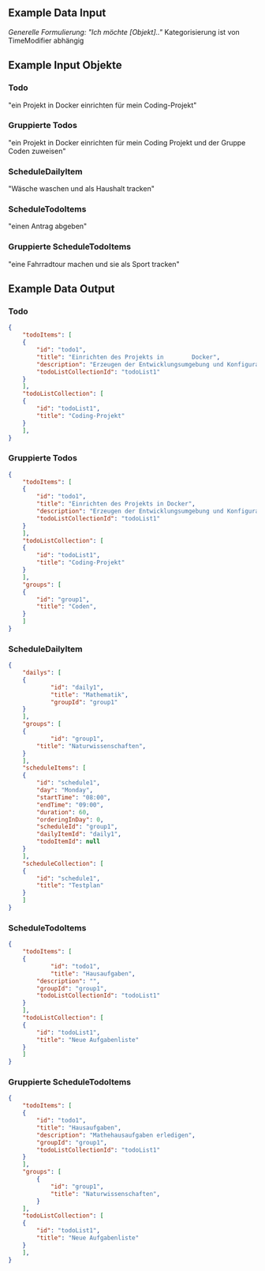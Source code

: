 ## Example Data Input
*Generelle Formulierung:*
*"Ich möchte [Objekt].."*
Kategorisierung ist von TimeModifier abhängig
## Example Input Objekte
### Todo
"ein Projekt in Docker einrichten für mein Coding-Projekt"
### Gruppierte Todos
"ein Projekt in Docker einrichten für mein Coding Projekt und der Gruppe Coden zuweisen"
### ScheduleDailyItem
"Wäsche waschen und als Haushalt tracken"
### ScheduleTodoItems
"einen Antrag abgeben"
### Gruppierte ScheduleTodoItems
"eine Fahrradtour machen und sie als Sport tracken"
## Example Data Output
### Todo
```json
{
    "todoItems": [
	{
	    "id": "todo1",
	    "title": "Einrichten des Projekts in        Docker",
	    "description": "Erzeugen der Entwicklungsumgebung und Konfiguration der Services",
	    "todoListCollectionId": "todoList1"
	}
    ],
    "todoListCollection": [
	{
	    "id": "todoList1",
	    "title": "Coding-Projekt"
	}
    ],
}
```
### Gruppierte Todos
```json
{
    "todoItems": [
	{
	    "id": "todo1",
	    "title": "Einrichten des Projekts in Docker",
	    "description": "Erzeugen der Entwicklungsumgebung und Konfiguration der Services",
	    "todoListCollectionId": "todoList1"
	}
    ],
    "todoListCollection": [
	{
	    "id": "todoList1",
	    "title": "Coding-Projekt"
	}
    ],
    "groups": [
	{
	    "id": "group1",
	    "title": "Coden",
	}
    ]
}
```
### ScheduleDailyItem
```json
{	
    "dailys": [
	{
            "id": "daily1",
            "title": "Mathematik",
            "groupId": "group1"
	}
    ],
    "groups": [
	{
            "id": "group1",
	    "title": "Naturwissenschaften",
	}
    ],
    "scheduleItems": [
	{
	    "id": "schedule1",
	    "day": "Monday",
	    "startTime": "08:00",
	    "endTime": "09:00",
	    "duration": 60,
	    "orderingInDay": 0,
	    "scheduleId": "group1",
	    "dailyItemId": "daily1",
	    "todoItemId": null
	}
    ],
    "scheduleCollection": [
	{
	    "id": "schedule1",
	    "title": "Testplan"
	}
    ]
}
```

### ScheduleTodoItems
```json
{
	"todoItems": [
	{
            "id": "todo1",
            "title": "Hausaufgaben",
	    "description": "",
	    "groupId": "group1",
	    "todoListCollectionId": "todoList1"
	}
    ],
    "todoListCollection": [
	{
	    "id": "todoList1",
	    "title": "Neue Aufgabenliste"
	}
    ]
}	
```

### Gruppierte ScheduleTodoItems
```json
{
    "todoItems": [
	{
	    "id": "todo1",
	    "title": "Hausaufgaben",
	    "description": "Mathehausaufgaben erledigen",
	    "groupId": "group1",
	    "todoListCollectionId": "todoList1"
	}
    ],
    "groups": [
        {
            "id": "group1",
            "title": "Naturwissenschaften",
        }
    ],
    "todoListCollection": [
	{
	    "id": "todoList1",
	    "title": "Neue Aufgabenliste"
	}
    ],
}	
```
